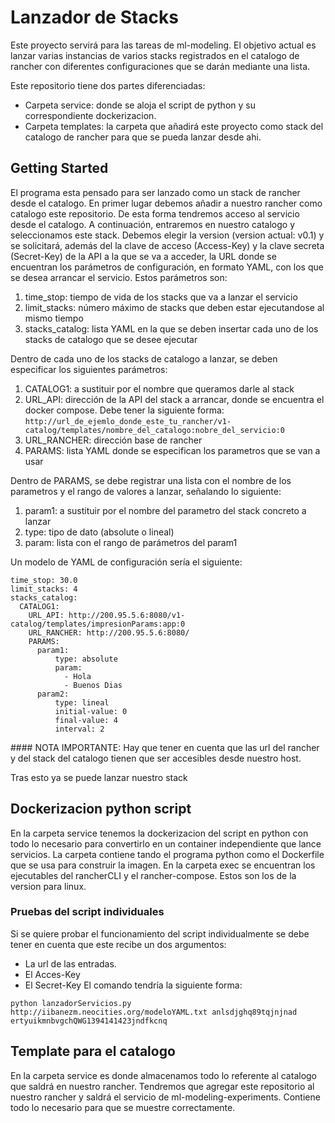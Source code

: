 <!-- README FO GIT HUB -->
# Lanzador de Stacks

Este proyecto servirá para las tareas de ml-modeling. El objetivo actual es lanzar varias instancias de varios stacks registrados en el catalogo de rancher con diferentes configuraciones que se darán mediante una lista.

Este repositorio tiene dos partes diferenciadas:
* Carpeta service: donde se aloja el script de python y su correspondiente dockerizacion.
* Carpeta templates: la carpeta que añadirá este proyecto como stack del catalogo de rancher para que se pueda lanzar desde ahi.


## Getting Started

El programa esta pensado para ser lanzado como un stack de rancher desde el catalogo.
En primer lugar debemos añadir a nuestro rancher como catalogo este repositorio. De esta forma tendremos acceso al servicio desde el catalogo.
A continuación, entraremos en nuestro catalogo y seleccionamos este stack. Debemos elegir la version (version actual: v0.1) y se solicitará, además del la clave de acceso (Access-Key) y la clave secreta (Secret-Key) de la API a la que se va a acceder, la URL donde se encuentran los parámetros de configuración, en formato YAML, con los que se desea arrancar el servicio. Estos parámetros son:

1. time_stop: tiempo de vida de los stacks que va a lanzar el servicio
2. limit_stacks: número máximo de stacks que deben estar ejecutandose al mismo tiempo
3. stacks_catalog: lista YAML en la que se deben insertar cada uno de los stacks de catalogo que se desee ejecutar

Dentro de cada uno de los stacks de catalogo a lanzar, se deben especificar los siguientes parámetros:

1. CATALOG1: a sustituir por el nombre que queramos darle al stack
2. URL_API: dirección de la API del stack a arrancar, donde se encuentra el docker compose. Debe tener la siguiente forma: `http://url_de_ejemlo_donde_este_tu_rancher/v1-catalog/templates/nombre_del_catalogo:nobre_del_servicio:0`
3. URL_RANCHER: dirección base de rancher
4. PARAMS: lista YAML donde se especifican los parametros que se van a usar

Dentro de PARAMS, se debe registrar una lista con el nombre de los parametros y el rango de valores a lanzar, señalando lo siguiente:

1. param1: a sustituir por el nombre del parametro del stack concreto a lanzar
2. type: tipo de dato (absolute o lineal)
3. param: lista con el rango de parámetros del param1

Un modelo de YAML de configuración sería el siguiente:

	time_stop: 30.0
	limit_stacks: 4
	stacks_catalog:
	  CATALOG1:
	    URL_API: http://200.95.5.6:8080/v1-catalog/templates/impresionParams:app:0
	    URL_RANCHER: http://200.95.5.6:8080/
	    PARAMS:
	      param1:
	          type: absolute
	          param:
	            - Hola
	            - Buenos Dias
	      param2:
	          type: lineal
	          initial-value: 0
	          final-value: 4
	          interval: 2


#### NOTA IMPORTANTE: Hay que tener en cuenta que las url del rancher y del stack del catalogo tienen que ser accesibles desde nuestro host.

Tras esto ya se puede lanzar nuestro stack

## Dockerizacion python script

En la carpeta service tenemos la dockerizacion del script en python con todo lo necesario para convertirlo en un container independiente que lance servicios. La carpeta contiene tando el programa python como el Dockerfile que se usa para construir la imagen. En la carpeta exec se encuentran los ejecutables del rancherCLI y el rancher-compose. Estos son los de la version para linux.

### Pruebas del script individuales

Si se quiere probar el funcionamiento del script individualmente se debe tener en cuenta que este recibe un dos argumentos:
* La url de las entradas.
* El Acces-Key
* El Secret-Key
El comando tendría la siguiente forma:

```
python lanzadorServicios.py http://iibanezm.neocities.org/modeloYAML.txt anlsdjghq89tqjnjnad ertyuikmnbvgchQWG1394141423jndfkcnq
```

## Template para el catalogo

En la carpeta service es donde almacenamos todo lo referente al catalogo que saldrá en nuestro rancher. Tendremos que agregar este repositorio al nuestro rancher y saldrá el servicio de ml-modeling-experiments. Contiene todo lo necesario para que se muestre correctamente.
